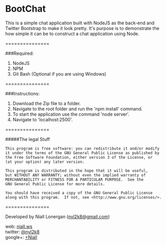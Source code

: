 BootChat
===============

This is a simple chat application built with NodeJS as the back-end and Twitter Bootstrap to make it look pretty. It's purpose is to demonstrate the how simple it can be to construct a chat application using Node.

===============

###Required:

1. NodeJS
2. NPM
3. Git Bash (Optional if you are using Windows)

===============

###Instructions:

1. Download the Zip file to a folder.
2. Navigate to the root folder and run the 'npm install' command.
3. To start the application use the command 'node server'.
4. Navigate to 'localhost:2500'.


===============

#####The legal Stuff

    This program is free software: you can redistribute it and/or modify
    it under the terms of the GNU General Public License as published by
    the Free Software Foundation, either version 3 of the License, or
    (at your option) any later version.

    This program is distributed in the hope that it will be useful,
    but WITHOUT ANY WARRANTY; without even the implied warranty of
    MERCHANTABILITY or FITNESS FOR A PARTICULAR PURPOSE.  See the
    GNU General Public License for more details.

    You should have received a copy of the GNU General Public License
    along with this program.  If not, see <http://www.gnu.org/licenses/>.

===============

Developed by Niall Lonergan (nyl2k8@gmail.com)

web:     [niall.ws](http://www.niall.ws) <br />
twitter: [@nyl2k8](https://twitter.com/nyl2k8) <br />
google+: [+Niall](https://plus.google.com/u/0/117475392576267866541/posts) <br />
